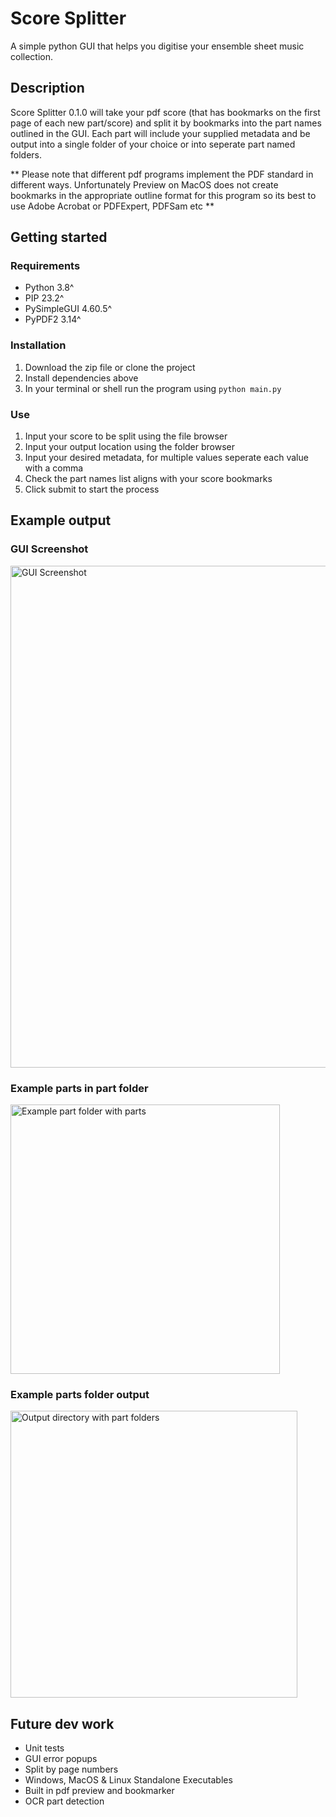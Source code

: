 # Score Splitter

A simple python GUI that helps you digitise your ensemble sheet music collection.

## Description

Score Splitter 0.1.0 will take your pdf score (that has bookmarks on the first page of each new part/score) and split it by bookmarks into the part names outlined in the GUI. Each part will include your supplied metadata and be output into a single folder of your choice or into seperate part named folders.

** Please note that different pdf programs implement the PDF standard in different ways. Unfortunately Preview on MacOS does not create bookmarks in the appropriate outline format for this program so its best to use Adobe Acrobat or PDFExpert, PDFSam etc **

## Getting started

### Requirements

- Python 3.8^
- PIP 23.2^
- PySimpleGUI 4.60.5^
- PyPDF2 3.14^

### Installation

1. Download the zip file or clone the project
2. Install dependencies above
3. In your terminal or shell run the program using `python main.py`

### Use

1. Input your score to be split using the file browser
2. Input your output location using the folder browser
3. Input your desired metadata, for multiple values seperate each value with a comma
4. Check the part names list aligns with your score bookmarks
5. Click submit to start the process

## Example output
### GUI Screenshot
<img width="803" alt="GUI Screenshot" src="https://github.com/MelMony/ScoreSplitter/assets/31891015/37ab0a95-b186-4717-9104-7a1cf5309eff">

### Example parts in part folder
<img width="431" alt="Example part folder with parts" src="https://github.com/MelMony/ScoreSplitter/assets/31891015/991b2501-f1cf-4756-991c-eff30f824a0e">

### Example parts folder output
<img width="459" alt="Output directory with part folders" src="https://github.com/MelMony/ScoreSplitter/assets/31891015/6383ad79-5e0e-466b-b128-4276b60e28f1">


## Future dev work

- Unit tests
- GUI error popups
- Split by page numbers
- Windows, MacOS & Linux Standalone Executables
- Built in pdf preview and bookmarker
- OCR part detection
